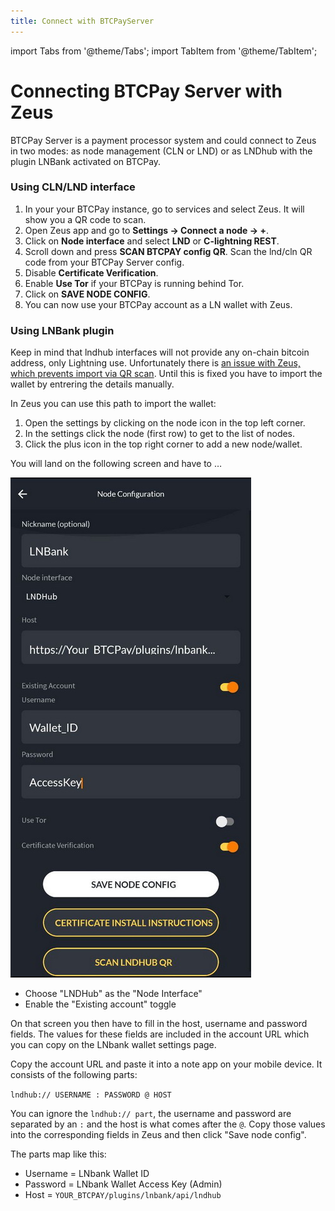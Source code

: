 ```yaml
---
title: Connect with BTCPayServer
---
```


import Tabs from '@theme/Tabs';
import TabItem from '@theme/TabItem';

# Connecting BTCPay Server with Zeus

BTCPay Server is a payment processor system and could connect to Zeus in two modes: as node management (CLN or LND) or as LNDhub with the plugin LNBank activated on BTCPay.

### Using CLN/LND interface

1. In your your BTCPay instance, go to services and select Zeus. It will show you a QR code to scan.
2. Open Zeus app and go to **Settings -> Connect a node -> +**.
3. Click on **Node interface** and select **LND** or **C-lightning REST**.
4. Scroll down and press **SCAN BTCPAY config QR**. Scan the lnd/cln QR code from your BTCPay Server config.
5. Disable **Certificate Verification**.
6. Enable **Use Tor** if your BTCPay is running behind Tor.
7. Click on **SAVE NODE CONFIG**.
8. You can now use your BTCPay account as a LN wallet with Zeus.

### Using LNBank plugin

Keep in mind that lndhub interfaces will not provide any on-chain bitcoin address, only Lightning use.
Unfortunately there is [an issue with Zeus, which prevents import via QR scan](https://github.com/ZeusLN/zeus/issues/1081). Until this is fixed you have to import the wallet by entrering the details manually.

In Zeus you can use this path to import the wallet:
1. Open the settings by clicking on the node icon in the top left corner.
2. In the settings click the node (first row) to get to the list of nodes.
3. Click the plus icon in the top right corner to add a new node/wallet.

You will land on the following screen and have to …

![btcpay-lnbank](../../../static/img/zeus-lnbank.jpg)

- Choose "LNDHub" as the "Node Interface"
- Enable the "Existing account" toggle

On that screen you then have to fill in the host, username and password fields. The values for these fields are included in the account URL which you can copy on the LNbank wallet settings page.

Copy the account URL and paste it into a note app on your mobile device. It consists of the following parts:

```lndhub:// USERNAME : PASSWORD @ HOST```

You can ignore the ```lndhub:// part```, the username and password are separated by an ```:``` and the host is what comes after the ```@```. Copy those values into the corresponding fields in Zeus and then click "Save node config".

The parts map like this:

- Username = LNbank Wallet ID
- Password = LNbank Wallet Access Key (Admin)
- Host = ```YOUR_BTCPAY/plugins/lnbank/api/lndhub```